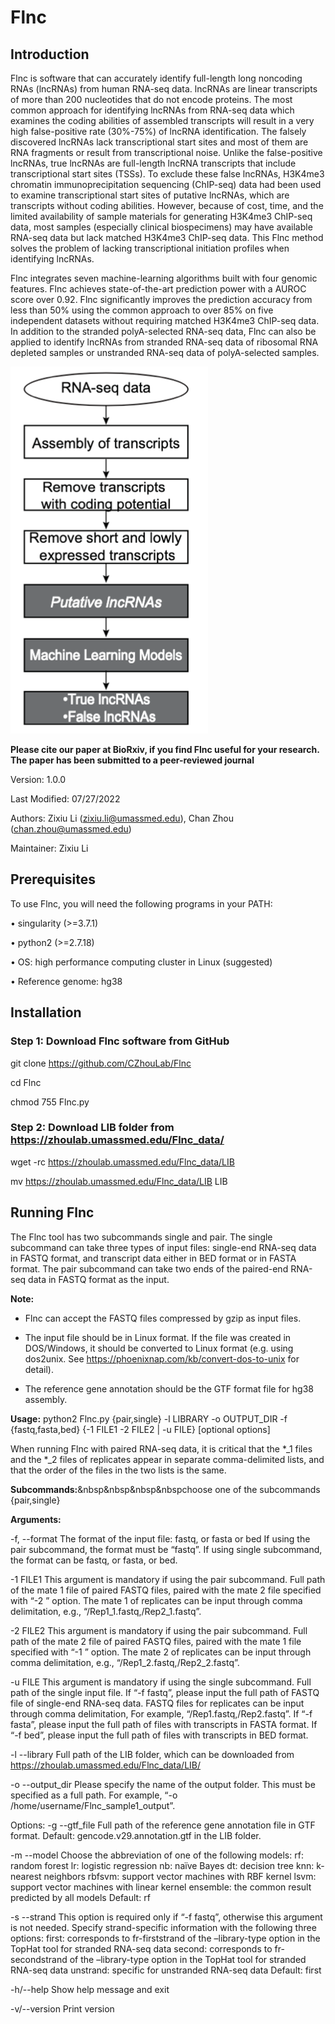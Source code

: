 # Flnc

## Introduction

Flnc is software that can accurately identify full-length long noncoding RNAs (lncRNAs) from human RNA-seq data. lncRNAs are linear transcripts of more than 200 nucleotides that do not encode proteins. The most common approach for identifying lncRNAs from RNA-seq data which examines the coding abilities of assembled transcripts will result in a very high false-positive rate (30%-75%) of lncRNA identification. The falsely discovered lncRNAs lack transcriptional start sites and most of them are RNA fragments or result from transcriptional noise. Unlike the false-positive lncRNAs, true lncRNAs are full-length lncRNA transcripts that include transcriptional start sites (TSSs). To exclude these false lncRNAs, H3K4me3 chromatin immunoprecipitation sequencing (ChIP-seq) data had been used to examine transcriptional start sites of putative lncRNAs, which are transcripts without coding abilities. However, because of cost, time, and the limited availability of sample materials for generating H3K4me3 ChIP-seq data, most samples (especially clinical biospecimens) may have available RNA-seq data but lack matched H3K4me3 ChIP-seq data. This Flnc method solves the problem of lacking transcriptional initiation profiles when identifying lncRNAs. 

Flnc integrates seven machine-learning algorithms built with four genomic features. Flnc achieves state-of-the-art prediction power with a AUROC score over 0.92. Flnc significantly improves the prediction accuracy from less than 50% using the common approach to over 85% on five independent datasets without requiring matched H3K4me3 ChIP-seq data. In addition to the stranded polyA-selected RNA-seq data, Flnc can also be applied to identify lncRNAs from stranded RNA-seq data of ribosomal RNA depleted samples or unstranded RNA-seq data of polyA-selected samples. 

![workflow](Picture1.png)

**Please cite our paper at BioRxiv, if you find Flnc useful for your research. The paper has been submitted to a peer-reviewed journal**

Version: 1.0.0

Last Modified: 07/27/2022

Authors: Zixiu Li (zixiu.li@umassmed.edu), Chan Zhou (chan.zhou@umassmed.edu)

Maintainer: Zixiu Li


## Prerequisites

To use Flnc, you will need the following programs in your PATH:

•       singularity (>=3.7.1)

•       python2 (>=2.7.18) 

•       OS: high performance computing cluster in Linux (suggested)

•       Reference genome: hg38


## Installation

### Step 1: Download Flnc software from GitHub

git clone https://github.com/CZhouLab/Flnc

cd Flnc

chmod 755 Flnc.py

### Step 2: Download LIB folder from https://zhoulab.umassmed.edu/Flnc_data/

wget -rc https://zhoulab.umassmed.edu/Flnc_data/LIB

mv https://zhoulab.umassmed.edu/Flnc_data/LIB LIB


## Running Flnc

The Flnc tool has two subcommands single and pair. The single subcommand can take three types of input files: single-end RNA-seq data in FASTQ format, and transcript data either in BED format or in FASTA format. The pair subcommand can take two ends of the paired-end RNA-seq data in FASTQ format as the input.

**Note:**

-	Flnc can accept the FASTQ files compressed by gzip as input files. 

-	The input file should be in Linux format. If the file was created in DOS/Windows, it should be converted to Linux format (e.g. using dos2unix. See https://phoenixnap.com/kb/convert-dos-to-unix for detail).  

-	The reference gene annotation should be the GTF format file for hg38 assembly.

**Usage:** python2 Flnc.py {pair,single} -l LIBRARY -o OUTPUT_DIR -f {fastq,fasta,bed} {-1 FILE1 -2 FILE2 | -u FILE} [optional options]

When running Flnc with paired RNA-seq data, it is critical that the *_1 files and the *_2 files of replicates appear in separate comma-delimited lists, and that the order of the files in the two lists is the same.

**Subcommands:**&nbsp&nbsp&nbsp&nbspchoose one of the subcommands {pair,single}                

**Arguments:**

-f, --format 		The format of the input file: fastq, or fasta or bed
                       	 	If using the pair subcommand, the format must be “fastq”.
                       	 	If using single subcommand, the format can be fastq, or fasta, or bed.

-1 FILE1	This argument is mandatory if using the pair subcommand. 
Full path of the mate 1 file of paired FASTQ files, paired with the mate 2 file specified with “-2 ” option.
The mate 1 of replicates can be input through comma delimitation, e.g., “<path>/Rep1_1.fastq,<path>/Rep2_1.fastq”.

-2 FILE2	This argument is mandatory if using the pair subcommand.
Full path of the mate 2 file of paired FASTQ files, paired with the mate 1 file specified with “-1 ” option. 
The mate 2 of replicates can be input through comma delimitation, e.g., “<path>/Rep1_2.fastq,<path>/Rep2_2.fastq”.

-u FILE	This argument is mandatory if using the single subcommand.
Full path of the single input file. 
If “-f fastq”, please input the full path of FASTQ file of single-end RNA-seq data. FASTQ files for replicates can be input through comma delimitation, For example, “<path>/Rep1.fastq,<path>/Rep2.fastq”. 
If “-f fasta”, please input the full path of files with transcripts in FASTA format.
If “-f bed”, please input the full path of files with transcripts in BED format.

-l --library	Full path of the LIB folder, which can be downloaded from https://zhoulab.umassmed.edu/Flnc_data/LIB/

-o --output_dir	Please specify the name of the output folder. This must be specified as a full path. For example, “-o /home/username/Flnc_sample1_output”.

Options:
-g --gtf_file		Full path of the reference gene annotation file in GTF format. 
			Default: gencode.v29.annotation.gtf in the LIB folder.

-m --model		Choose the abbreviation of one of the following models: 
			rf: random forest
			lr: logistic regression
			nb: naïve Bayes
			dt: decision tree
			knn: k-nearest neighbors
			rbfsvm: support vector machines with RBF kernel
			lsvm: support vector machines with linear kernel
			ensemble: the common result predicted by all models 
			Default: rf

-s --strand	This option is required only if “-f fastq”, otherwise this argument is not needed.
Specify strand-specific information with the following three options: 
first: corresponds to fr-firststrand of the –library-type option in the TopHat tool for stranded RNA-seq data
second: corresponds to fr-secondstrand of the –library-type option in the TopHat tool for stranded RNA-seq data
unstrand: specific for unstranded RNA-seq data
Default: first 

-h/--help 		Show help message and exit

-v/--version		Print version








